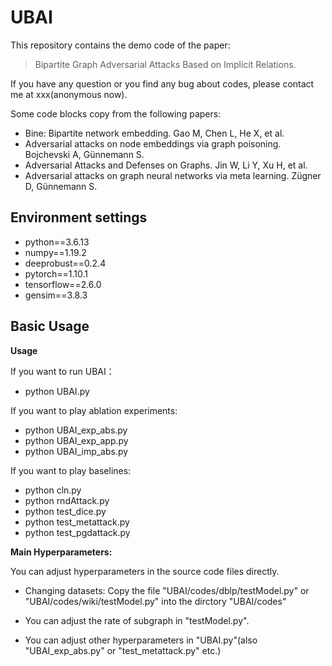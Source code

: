 # UBAI

This repository contains the demo code of the paper: 

> Bipartite Graph Adversarial Attacks Based on Implicit Relations. 

If you have any question or you find any bug about codes, please contact me at xxx(anonymous now).


Some code blocks copy from the following papers:
- Bine: Bipartite network embedding. Gao M, Chen L, He X, et al. 
- Adversarial attacks on node embeddings via graph poisoning. Bojchevski A, Günnemann S.
- Adversarial Attacks and Defenses on Graphs. Jin W, Li Y, Xu H, et al.
- Adversarial attacks on graph neural networks via meta learning. Zügner D, Günnemann S.

## Environment settings

- python==3.6.13
- numpy==1.19.2
- deeprobust==0.2.4
- pytorch==1.10.1
- tensorflow==2.6.0
- gensim==3.8.3



## Basic Usage

**Usage**

If you want to run UBAI：
- python UBAI.py

If you want to play ablation experiments:
- python UBAI_exp_abs.py
- python UBAI_exp_app.py
- python UBAI_imp_abs.py

If you want to play baselines:
- python cln.py
- python rndAttack.py
- python test_dice.py
- python test_metattack.py
- python test_pgdattack.py


**Main Hyperparameters:**

You can adjust hyperparameters in the source code files directly.

- Changing datasets: Copy the file "UBAI/codes/dblp/testModel.py" or "UBAI/codes/wiki/testModel.py" into the dirctory "UBAI/codes"

- You can adjust the rate of subgraph in "testModel.py".

- You can adjust other hyperparameters in "UBAI.py"(also "UBAI_exp_abs.py" or "test_metattack.py" etc.)
